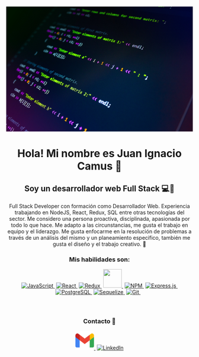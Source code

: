 <!-- BANNER -->

<p align="center" width="100%">
  <img src="./Images/banner.jpg" alt="Banner" />
</p>

<!-- TITLE -->

<h1 align="center">Hola! Mi nombre es Juan Ignacio Camus 👋</h1>

<!-- ----------------------------------------------------- -->

<!-- HEADLINE -->

<h2 align="center">
  Soy un desarrollador web Full Stack 💻🚀
</h2>

<p align="center">
  Full Stack Developer con formación como Desarrollador Web. Experiencia trabajando en NodeJS, React, Redux, SQL entre otras tecnologías del sector. Me considero una persona proactiva, disciplinada, apasionada por todo lo que hace. Me adapto a las circunstancias, me gusta el trabajo en equipo y el liderazgo. Me gusta enfocarme en la resolución de problemas a través de un análisis del mismo y un planeamiento especifico, también me gusta el diseño y el trabajo creativo. 🤝
</p>

<!-- ----------------------------------------------------- -->

<!-- MAIN SKILLS -->

<h3 align="center">Mis habilidades son:</h3>

<p align="center">

<a href="https://www.javascript.com/">
    <img height="50" width="50" src="https://cdn.jsdelivr.net/gh/devicons/devicon/icons/javascript/javascript-original.svg" alt="JavaScript" />
  </a>­­

<a href="https://reactjs.org/">
    <img height="50" width="50" src="https://cdn.jsdelivr.net/gh/devicons/devicon/icons/react/react-original.svg" alt="React" />
  </a>­­

<a href="https://redux.js.org/">
    <img height="50" width="50" src="https://cdn.jsdelivr.net/gh/devicons/devicon/icons/redux/redux-original.svg" alt="Redux" />
  </a>­­

<a href="https://nodejs.org/es/">
    <img height="50" width="50" src="https://cdn.jsdelivr.net/gh/devicons/devicon/icons/nodejs/nodejs-original.svg" />
  </a>­­

<a href="https://www.npmjs.com/">
    <img height="50" width="50" src="https://cdn.jsdelivr.net/gh/devicons/devicon/icons/npm/npm-original-wordmark.svg" alt="NPM" />
  </a>­­

<a href="https://expressjs.com/">
    <img height="50" width="50" src="https://cdn.jsdelivr.net/gh/devicons/devicon/icons/express/express-original.svg" alt="Express.js" />
  </a>­­

<a href="https://www.postgresql.org/">
    <img height="50" width="50" src="https://cdn.jsdelivr.net/gh/devicons/devicon/icons/postgresql/postgresql-original.svg" alt="PostgreSQL" />
  </a>­­

<a href="https://sequelize.org/">
    <img height="50" width="50" src="https://cdn.jsdelivr.net/gh/devicons/devicon/icons/sequelize/sequelize-original.svg" alt="Sequelize" />
  </a>­­

<a href="https://git-scm.com/">
    <img height="50" width="50" src="https://cdn.jsdelivr.net/gh/devicons/devicon/icons/git/git-original.svg" alt="Git" />
  </a>­­
­­
­­­
</p>

</br>

<h2></h2>

<!-- ----------------------------------------------------- -->

<!-- CONTACT INFO. -->

<h3 align="center">Contacto 📲</h3>

<p align="center">

<a href="https://mail.google.com/mail/u/0/#inbox">
    <img height="50" width="50" src="./Images/gmail.svg" alt="Gmail"/>
  </a>­­

<a href="https://www.linkedin.com/in/juan-ignacio-camus-703102251/">
    <img height="50" width="50" src="https://cdn.jsdelivr.net/gh/devicons/devicon/icons/linkedin/linkedin-original.svg" alt="LinkedIn" />
  </a>

</p>

<!--
**Juanicamuss21/Juanicamuss21** is a ✨ _special_ ✨ repository because its `README.md` (this file) appears on your GitHub profile.

Here are some ideas to get you started:

- 🔭 I’m currently working on ...
- 🌱 I’m currently learning ...
- 👯 I’m looking to collaborate on ...
- 🤔 I’m looking for help with ...
- 💬 Ask me about ...
- 📫 How to reach me: ...
- 😄 Pronouns: ...
- ⚡ Fun fact: ...
-->
